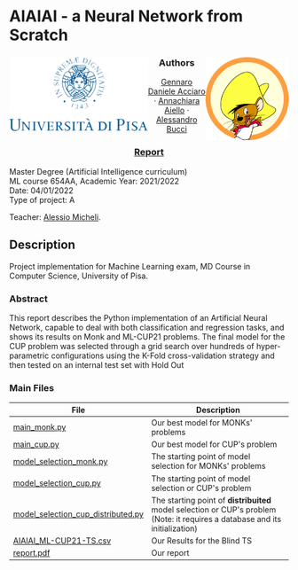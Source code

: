 # AIAIAI - a Neural Network from Scratch

<div align="center">
 <p float="left">
 <img style="float: left;" src="./logounipi.png" alt="Logo" width="250" >  
 <img style="float: right;" src="./logo.png" alt="Logo" width="150" >
  </p>
 <p align="center"><h3>Authors</h3>
    <a href="mailto:g.acciaro@studenti.unipi.it">Gennaro Daniele Acciaro</a>
    ·
    <a href="mailto:a.aiello16@studenti.unipi.it">Annachiara Aiello</a>
    ·
    <a href="mailto:a.bucci12@unipi.it">Alessandro Bucci</a>
  </p>
    <p align="center">
    <h3><a href="./AIAIAI_report.pdf">Report</a></h3>
  </p>
</div>

Master Degree (Artificial Intelligence curriculum)<br>
ML course 654AA, Academic Year: 2021/2022<br>
Date: 04/01/2022<br>
Type of project: A

Teacher: [Alessio Micheli](http://pages.di.unipi.it/micheli/).

## Description
Project implementation for Machine Learning exam, MD Course in Computer Science, University of Pisa.

### Abstract
This report describes the Python implementation of an Artificial Neural Network, capable to deal with both classification and regression tasks, and shows its results on Monk and ML-CUP21 problems.
The final model for the CUP problem was selected through a grid search over hundreds of hyper-parametric configurations using the K-Fold cross-validation strategy and then tested on an internal test set with Hold Out

### Main Files


|File   |Description   |
|---|---|
| [main_monk.py](./main_monk.py)  | Our best model for MONKs' problems
| [main_cup.py](./main_cup.py) | Our best model for CUP's problem |
| [model_selection_monk.py](./model_selection_cup.py) | The starting point of model selection for MONKs' problems  |
| [model_selection_cup.py](./model_selection_cup.py) |  The starting point of model selection or CUP's problem |
| [model_selection_cup_distributed.py](./validation/distribuited_computing/model_selection_cup_distributed.py) | The starting point of __distribuited__ model selection or CUP's problem  (Note: it requires a database and its initialization) |
| [AIAIAI_ML-CUP21-TS.csv](./AIAIAI_ML-CUP21-TS.csv) | Our Results for the Blind TS |
| [report.pdf](./report.pdf) | Our report |
